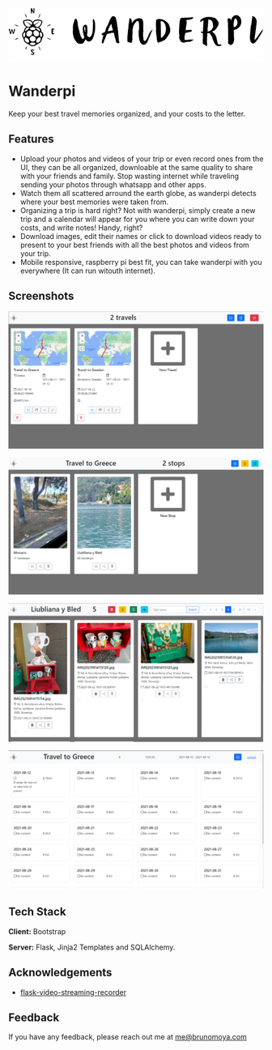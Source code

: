 
![Logo](/controller/static/Wanderpi-Banner.png)

    
# Wanderpi

Keep your best travel memories organized, and your costs to the letter.



## Features

- Upload your photos and videos of your trip or even record ones from the UI, they can be all organized, downloable at the same quality to share with your friends and family. Stop wasting internet while traveling sending your photos through whatsapp and other apps.
- Watch them all scattered arround the earth globe, as wanderpi detects where your best memories were taken from.
- Organizing a trip is hard right? Not with wanderpi, simply create a new trip and a calendar will appear for you where you can write down your costs, and write notes! Handy, right?
- Download images, edit their names or click to download videos ready to present to your best friends with all the best photos and videos from your trip.
- Mobile responsive, raspberry pi best fit, you can take wanderpi with you everywhere (It can run witouth internet).
  
## Screenshots

![App Screenshot](readme-images/index-screenshot.png)

![App Screenshot](readme-images/stops-screenshot.png)

![App Screenshot](readme-images/stop-screenshot.png)

![App Screenshot](readme-images/calendar-screenshot.png)
  
## Tech Stack

**Client:** Bootstrap 

**Server:** Flask, Jinja2 Templates and SQLAlchemy.

  
## Acknowledgements

 - [flask-video-streaming-recorder](https://github.com/Kr1s77/flask-video-streaming-recorder/tree/master/controller)

## Feedback

If you have any feedback, please reach out me at me@brunomoya.com

  